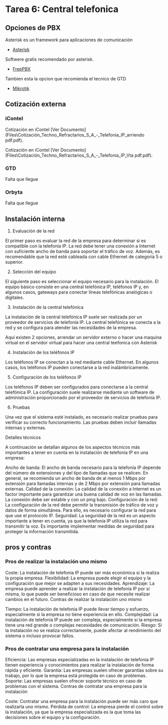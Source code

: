 # Tarea 6: Central telefonica


## Opciones de PBX
Asterisk es un framework para aplicaciones de comunicación
- [Asterisk](https://www.asterisk.org/)

Softwere gratis recomendado por asterisk.
- [FreePBX](https://www.freepbx.org/get-started/)


Tambien esta la opcion que recomienda el tecnico de GTD
- [Mikrotik](https://configurarmikrotikwireless.com/blog/priorizar-voip-con-mikrotik.html)


## Cotización externa 

### iContel


Cotización en iContel [Ver Documento](Files\Cotización_Techno_Refractarios_S_A_-_Telefonia_IP_arriendo pdf.pdf).


Cotización en iContel [Ver Documento](Files\Cotización_Techno_Refractarios_S_A_-_Telefonia_IP_Vta pdf.pdf).

### GTD
Falta que llegue 

### Orbyta
Falta que llegue 


## Instalación interna

1. Evaluación de la red

El primer paso es evaluar la red de la empresa para determinar si es compatible con la telefonía IP. La red debe tener una conexión a Internet con suficiente ancho de banda para soportar el tráfico de voz. Además, es recomendable que la red esté cableada con cable Ethernet de categoría 5 o superior.

2. Selección del equipo

El siguiente paso es seleccionar el equipo necesario para la instalación. El equipo básico consiste en una central telefónica IP, teléfonos IP y, en algunos casos, gateways para conectar líneas telefónicas analógicas o digitales.

3. Instalación de la central telefónica

La instalación de la central telefónica IP suele ser realizada por un proveedor de servicios de telefonía IP. La central telefónica se conecta a la red y se configura para atender las necesidades de la empresa.

Aquí existen 2 opciones, arrendar un servidor externo o hacer una maquina virtual en el servidor virtual para hacer una central teefonica con Asterisk

4. Instalación de los teléfonos IP

Los teléfonos IP se conectan a la red mediante cable Ethernet. En algunos casos, los teléfonos IP pueden conectarse a la red inalámbricamente.

5. Configuración de los teléfonos IP

Los teléfonos IP deben ser configurados para conectarse a la central telefónica IP. La configuración suele realizarse mediante un software de administración proporcionado por el proveedor de servicios de telefonía IP.

6. Pruebas

Una vez que el sistema esté instalado, es necesario realizar pruebas para verificar su correcto funcionamiento. Las pruebas deben incluir llamadas internas y externas.

Detalles técnicos

A continuación se detallan algunos de los aspectos técnicos más importantes a tener en cuenta en la instalación de telefonía IP en una empresa:

Ancho de banda: El ancho de banda necesario para la telefonía IP depende del número de extensiones y del tipo de llamadas que se realicen. En general, se recomienda un ancho de banda de al menos 1 Mbps por extensión para llamadas internas y de 2 Mbps por extensión para llamadas externas.
Calidad de la conexión: La calidad de la conexión a Internet es un factor importante para garantizar una buena calidad de voz en las llamadas. La conexión debe ser estable y con un ping bajo.
Configuración de la red: La configuración de la red debe permitir la transmisión de tráfico de voz y datos de forma simultánea. Para ello, es necesario configurar la red para que use el protocolo IP.
Seguridad: La seguridad de la red es un aspecto importante a tener en cuenta, ya que la telefonía IP utiliza la red para transmitir la voz. Es importante implementar medidas de seguridad para proteger la información transmitida.


## pros y contras

### Pros de realizar la instalación uno mismo

Coste: La instalación de telefonía IP puede ser más económica si la realiza la propia empresa.
Flexibilidad: La empresa puede elegir el equipo y la configuración que mejor se adapten a sus necesidades.
Aprendizaje: La empresa puede aprender a realizar la instalación de telefonía IP por sí misma, lo que puede ser beneficioso en caso de que necesite realizar cambios en el futuro.
Contras de realizar la instalación uno mismo

Tiempo: La instalación de telefonía IP puede llevar tiempo y esfuerzo, especialmente si la empresa no tiene experiencia en ello.
Complejidad: La instalación de telefonía IP puede ser compleja, especialmente si la empresa tiene una red grande o complejas necesidades de comunicación.
Riesgo: Si la instalación no se realiza correctamente, puede afectar al rendimiento del sistema o incluso provocar fallos.
### Pros de contratar una empresa para la instalación

Eficiencia: Las empresas especializadas en la instalación de telefonía IP tienen experiencia y conocimientos para realizar la instalación de forma rápida y eficiente.
Garantía: Las empresas suelen ofrecer garantías sobre su trabajo, por lo que la empresa está protegida en caso de problemas.
Soporte: Las empresas suelen ofrecer soporte técnico en caso de problemas con el sistema.
Contras de contratar una empresa para la instalación

Coste: Contratar una empresa para la instalación puede ser más caro que realizarla uno mismo.
Pérdida de control: La empresa pierde el control sobre la instalación, ya que la empresa especializada es la que toma las decisiones sobre el equipo y la configuración.